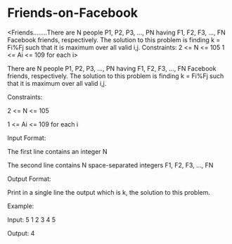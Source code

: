 # Friends-on-Facebook
&lt;Friends........There are N people P1, P2, P3, …, PN having F1, F2, F3, …, FN Facebook friends, respectively. The solution to this problem is finding k = Fi%Fj such that it is maximum over all valid i,j.    Constraints:  2 &lt;= N &lt;= 105  1 &lt;= Ai &lt;= 109 for each i>

There are N people P1, P2, P3, …, PN having F1, F2, F3, …, FN Facebook friends, respectively. The solution to this problem is finding k = Fi%Fj such that it is maximum over all valid i,j. 


Constraints:

2 <= N <= 105

1 <= Ai <= 109 for each i



Input Format:

The first line contains an integer N

The second line contains N space-separated integers F1, F2, F3, …, FN



Output Format:

Print in a single line the output which is k, the solution to this problem.


Example:

Input:
5
1 2 3 4 5

Output:
4
